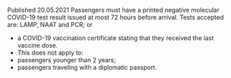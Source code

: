 Published 20.05.2021 
Passengers must have a printed negative molecular COVID-19 test result issued at most 72 hours before arrival. Tests accepted are: LAMP, NAAT and PCR; or
- a COVID-19 vaccination certificate stating that they received the last vaccine dose.
- This does not apply to:
- passengers younger than 2 years;
- passengers traveling with a diplomatic passport.

